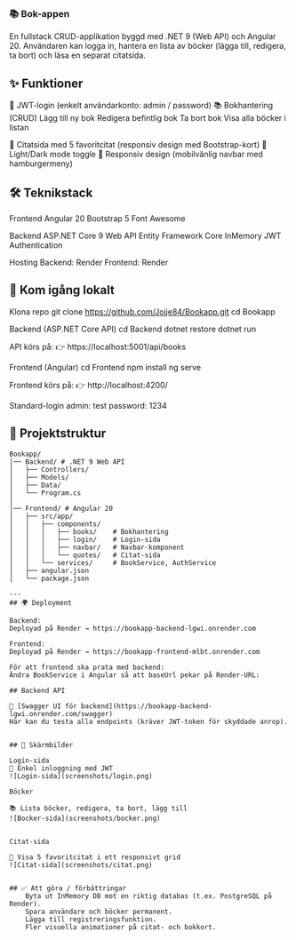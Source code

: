 ### 📚 Bok-appen

En fullstack CRUD-applikation byggd med .NET 9 (Web API) och Angular 20. Användaren kan logga in, hantera en lista av böcker (lägga till, redigera, ta bort) och läsa en separat citatsida.

## ✨ Funktioner

🔑 JWT-login (enkelt användarkonto: admin / password) 📚 Bokhantering (CRUD) Lägg till ny bok Redigera befintlig bok Ta bort bok Visa alla böcker i listan

💬 Citatsida med 5 favoritcitat (responsiv design med Bootstrap-kort) 🌙 Light/Dark mode toggle 📱 Responsiv design (mobilvänlig navbar med hamburgermeny)

## 🛠️ Teknikstack

Frontend Angular 20 Bootstrap 5 Font Awesome

Backend ASP.NET Core 9 Web API Entity Framework Core InMemory JWT Authentication

Hosting Backend: Render Frontend: Render

## 🚀 Kom igång lokalt

Klona repo git clone https://github.com/Jojje84/Bookapp.git cd Bookapp

Backend (ASP.NET Core API) cd Backend dotnet restore dotnet run

API körs på: 👉 https://localhost:5001/api/books

Frontend (Angular) cd Frontend npm install ng serve

Frontend körs på: 👉 http://localhost:4200/

Standard-login admin: test password: 1234

## 📂 Projektstruktur

```plaintext
Bookapp/
│── Backend/ # .NET 9 Web API
│   ├── Controllers/
│   ├── Models/
│   ├── Data/
│   └── Program.cs
│
│── Frontend/ # Angular 20
│   ├── src/app/
│   │   ├── components/
│   │   │   ├── books/    # Bokhantering
│   │   │   ├── login/    # Login-sida
│   │   │   ├── navbar/   # Navbar-komponent
│   │   │   └── quotes/   # Citat-sida
│   │   └── services/     # BookService, AuthService
│   ├── angular.json
│   └── package.json

---
## 🌍 Deployment

Backend:
Deployad på Render → https://bookapp-backend-lgwi.onrender.com

Frontend:
Deployad på Render → https://bookapp-frontend-mlbt.onrender.com

För att frontend ska prata med backend:
Ändra BookService i Angular så att baseUrl pekar på Render-URL:

## Backend API

🔗 [Swagger UI för backend](https://bookapp-backend-lgwi.onrender.com/swagger)
Här kan du testa alla endpoints (kräver JWT-token för skyddade anrop).


## 📸 Skärmbilder

Login-sida
🔑 Enkel inloggning med JWT
![Login-sida](screenshots/login.png)

Böcker

📚 Lista böcker, redigera, ta bort, lägg till
![Bocker-sida](screenshots/bocker.png)


Citat-sida

💬 Visa 5 favoritcitat i ett responsivt grid
![Citat-sida](screenshots/citat.png)


## ✅ Att göra / förbättringar
    Byta ut InMemory DB mot en riktig databas (t.ex. PostgreSQL på Render).
    Spara användare och böcker permanent.
    Lägga till registreringsfunktion.
    Fler visuella animationer på citat- och bokkort.
```
